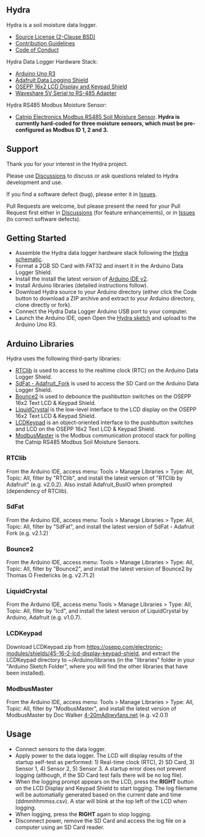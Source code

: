 ## **Hydra**

Hydra is a soil moisture data logger.

* [Source License (2-Clause BSD)](doc/LICENSE.md)
* [Contribution Guidelines](doc/CONTRIBUTING.md)
* [Code of Conduct](doc/CODE_OF_CONDUCT.md)

Hydra Data Logger Hardware Stack:

* [Arduino Uno R3](https://store.arduino.cc/products/arduino-uno-rev3)
* [Adafruit Data Logging Shield](https://www.adafruit.com/product/1141)
* [OSEPP 16x2 LCD Display and Keypad Shield](https://osepp.com/electronic-modules/shields/45-16-2-lcd-display-keypad-shield)
* [Waveshare 5V Serial to RS-485 Adapter](https://www.waveshare.com/rs485-board-5v.htm)

Hydra RS485 Modbus Moisture Sensor:

* [Catnip Electronics Modbus RS485 Soil Moisture Sensor](https://www.tindie.com/products/miceuz/modbus-rs485-soil-moisture-sensor-2/). **Hydra is currently hard-coded for three moisture sensors, which must be pre-configured as Modbus ID 1, 2 and 3.**

## Support

Thank you for your interest in the Hydra project.

Please use [Discussions](https://github.com/dalers/hydra/discussions) to discuss or ask questions related to Hydra development and use.

If you find a software defect (bug), please enter it in [Issues](https://github.com/dalers/hydra/issues).

Pull Requests are welcome, but please present the need for your Pull Request first either in [Discussions](https://github.com/dalers/hydra/discussions) (for feature enhancements), or in [Issues](https://github.com/dalers/hydra/issues) (to correct software defects).

## Getting Started

* Assemble the Hydra data logger hardware stack following the [Hydra schematic](doc/Hydra-SCHEMATIC.pdf).
* Format a 2GB SD Card with FAT32 and insert it in the Arduino Data Logger Shield.
* Install the install the latest version of [Arduino IDE v2](https://wiki-content.arduino.cc/en/software).
* Install Arduino libraries (detailed instructions follow).
* Download Hydra source to your Arduino directory (either click the Code button to download a ZIP archive and extract to your Arduino directory, clone directly or fork).
* Connect the Hydra Data Logger Arduino USB port to your computer.
* Launch the Arduino IDE, open Open the [Hydra sketch](hydra.ino) and upload to the Arduino Uno R3.

## Arduino Libraries

Hydra uses the following third-party libraries:

* [RTClib](https://github.com/adafruit/RTClib) is used to access to the realtime clock (RTC) on the Arduino Data Logger Shield.
* [SdFat - Adafruit_Fork](https://www.arduino.cc/reference/en/libraries/sdfat) is used to access the SD Card on the Arduino Data Logger Shield.
* [Bounce2](https://www.arduino.cc/reference/en/libraries/bounce2) is used to debounce the pushbutton switches on the OSEPP 16x2 Text LCD & Keypad Shield.
* [LiquidCrystal](https://www.arduino.cc/reference/en/libraries/liquidcrystal) is the low-level interface to the LCD display on the OSEPP 16x2 Text LCD & Keypad Shield.
* [LCDKeypad](https://osepp.com/electronic-modules/shields/45-16-2-lcd-display-keypad-shield) is an object-oriented interface to the pushbutton switches and LCD on the OSEPP 16x2 Text LCD & Keypad Shield.
* [ModbusMaster](https://www.arduino.cc/reference/en/libraries/modbusmaster) is the Modbus communication protocol stack for polling the Catnip RS485 Modbus Soil Moisture Sensors.

### RTClib

From the Arduino IDE, access menu: Tools > Manage Libraries > Type: All, Topic: All, filter by "RTClib", and install the latest version of "RTClib by Adafruit" (e.g. v2.0.2). Also install Adafruit_BusIO when prompted (dependency of RTClib).

### SdFat

From the Arduino IDE, access menu: Tools > Manage Libraries > Type: All, Topic: All, filter by "SdFat", and install the latest version of SdFat - Adafruit Fork (e.g. v2.1.2)

### Bounce2

From the Arduino IDE, access menu: Tools > Manage Libraries > Type: All, Topic: All, filter by "Bounce2", and install the latest version of Bounce2 by Thomas O Fredericks (e.g. v2.71.2)

### LiquidCrystal

From the Arduino IDE, access menu Tools > Manage Libraries > Type: All, Topic: All, filter by "lcd", and install the latest version of LiquidCrystal by Arduino, Adafruit (e.g. v1.0.7).

### LCDKeypad

Download LCDKeypad.zip from <https://osepp.com/electronic-modules/shields/45-16-2-lcd-display-keypad-shield>, and extract the LCDKeypad directory to \~/Arduino/libraries (in the "libraries" folder in your "Arduino Sketch Folder", where you will find the other libraries that have been installed).

### ModbusMaster

From the Arduino IDE, access menu: Tools > Manage Libraries > Type: All, Topic: All, filter by "ModbusMaster", and install the latest version of ModbusMaster by Doc Walker 4-20mA@wvfans.net (e.g. v2.0.1)


## Usage

* Connect sensors to the data logger.
* Apply power to the data logger. The LCD will display results of the startup self-test as performed: 1) Real-time clock (RTC), 2) SD Card, 3) Sensor 1, 4) Sensor 2, 5) Sensor 3. A startup error does not prevent logging (although, if the SD Card test fails there will be no log file).
* When the logging prompt appears on the LCD, press the **RIGHT** button on the LCD Display and Keypad Shield to start logging. The log filename will be automatially generated based on the current date and time (ddmmhhmmss.csv). A star will blink at the top left of the LCD when logging.
* When logging, press the **RIGHT** again to stop logging.
* Disconnect power, remove the SD Card and access the log file on a computer using an SD Card reader.

